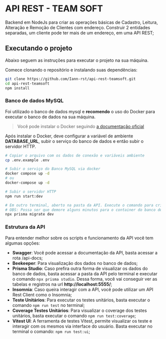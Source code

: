 # API REST - TEAM SOFT

Backend em NodeJs para criar as operações básicas de Cadastro, Leitura, Alteração e Remoção de Clientes com endereço. Construir 2 entidades separadas, um cliente pode ter mais de um endereço, em uma API REST;

## Executando o projeto

Abaixo seguem as instruções para executar o projeto na sua máquina.

Comece clonando o repositório e instalando suas dependências:

```sh
git clone https://github.com/Iann-rst/api-rest-teamsoft.git
cd api-rest-teamsoft
npm install
```

### Banco de dados MySQL

Foi utilizado o banco de dados mysql e **recomendo** o uso do Docker para executar o banco de dados na sua máquina.

> Você pode instalar o Docker seguindo [a documentação oficial](https://docs.docker.com/desktop/)

Após instalar o Docker, deve configurar a variável de ambiente **DATABASE_URL**, subir o serviço do banco de dados e então subir o servidor HTTP.

```sh
# Copiar o arquivo com os dados de conexão e variáveis ambiente
cp .env.example .env

# Subir o serviço do Banco MySQL via docker
docker compose up -d
# ou
docker-compose up -d

# Subir o servidor HTTP
npm run start:dev

# Em outro terminal, aberto na pasta da API. Execute o comando para criação das tabelas no banco de dados
# OBS: Possa ser que demore alguns minutos para o container do banco de dados mysql está pronto para utilizar
npx prisma migrate dev
```

### Estrutura da API

Para entender melhor sobre os scripts e funcionamento da API você tem algumas opções:

- **Swagger**: Você pode acessar a documentação da API, basta acessar a rota /api-docs;
- **Beekeeper**: Para visualização dos dados no banco de dados;
- **Prisma Studio**: Caso prefira outra forma de visualizar os dados do banco de dados, basta acessar a pasta da API pelo terminal e executar o comando ```npx prisma studio```. Dessa forma, você vai conseguir ver as tabelas e registros na url **http://localhost:5555/**;
- **Insomnia**: Caso queira interagir com a API, você pode utilizar um API Rest Client como o Insomnia;
- **Teste Unitários**: Para executar os testes unitários, basta executar o comando ```npm run test``` no terminal;
- **Coverage Testes Unitários**: Para visualizar o coverage dos testes unitários, basta executar o comando ```npm run test:coverage```;
- **Vitest UI**: A ferramenta de testes Vitest, permite visualizar os teste e interagir com os mesmos via interface do usuário. Basta executar no terminal o comando: ```npm run test:ui```;


